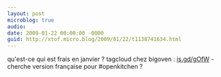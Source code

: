```yaml
---
layout: post
microblog: true
audio: 
date: 2009-01-22 00:00:00 -0000
guid: http://xtof.micro.blog/2009/01/22/t1138741634.html
---
```

qu'est-ce qui est frais en janvier ? tagcloud chez bigoven : [is.gd/gOfW](http://is.gd/gOfW)  - cherche version française pour #openkitchen ?
